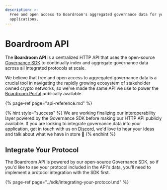 ```yaml
---
description: >-
  Free and open access to Boardroom's aggregated governance data for your
  applications.
---
```


# Boardroom API

The **Boardroom API** is a centralized HTTP API that uses the open-source [Governance SDK](../sdk/governance-sdk.md) to continually index and aggregate governance data across all integrated protocols at scale. 

We believe that free and open access to aggregated governance data is a crucial tool in navigating the rapidly growing ecosystem of stakeholder owned crypto networks, so we've made the same API we use to power the [Boardroom Portal]() publically available.

{% page-ref page="api-reference.md" %}

{% hint style="success" %}
We are working finalizing our interoperability layer powered by the Governance SDK before making our HTTP API publicly available. If you are looking to integrate governance data into your application, get in touch with us on [Discord](https://discord.gg/UBqtEddhsC), we'd love to hear your ideas and talk about what we have in store 🚀
{% endhint %}

## Integrate Your Protocol

The Boardroom API is powered by our open-source Governance SDK, so if you'd like to see your protocol included in the API's data, you'll need to implement a protocol integration with the SDK first.

{% page-ref page="../sdk/integrating-your-protocol.md" %}

